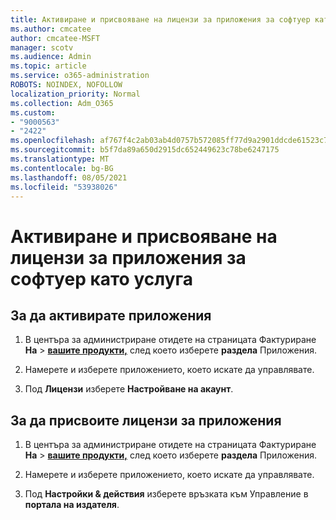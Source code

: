 ```yaml
---
title: Активиране и присвояване на лицензи за приложения за софтуер като услуга
ms.author: cmcatee
author: cmcatee-MSFT
manager: scotv
ms.audience: Admin
ms.topic: article
ms.service: o365-administration
ROBOTS: NOINDEX, NOFOLLOW
localization_priority: Normal
ms.collection: Adm_O365
ms.custom:
- "9000563"
- "2422"
ms.openlocfilehash: af767f4c2ab03ab4d0757b572085ff77d9a2901ddcde61523c7f314b11726f25
ms.sourcegitcommit: b5f7da89a650d2915dc652449623c78be6247175
ms.translationtype: MT
ms.contentlocale: bg-BG
ms.lasthandoff: 08/05/2021
ms.locfileid: "53938026"
---
```

# <a name="activate-and-assign-software-as-a-service-app-licenses"></a>Активиране и присвояване на лицензи за приложения за софтуер като услуга 

## <a name="to-activate-apps"></a>За да активирате приложения

1. В центъра за администриране отидете на страницата Фактуриране **На**  >  **[вашите продукти,](https://go.microsoft.com/fwlink/p/?linkid=842054)** след което изберете **раздела** Приложения.

2. Намерете и изберете приложението, което искате да управлявате.

3. Под **Лицензи** изберете **Настройване на акаунт**.  

## <a name="to-assign-app-licenses"></a>За да присвоите лицензи за приложения

1. В центъра за администриране отидете на страницата Фактуриране **На**  >  **[вашите продукти,](https://go.microsoft.com/fwlink/p/?linkid=842054)** след което изберете **раздела** Приложения.

2. Намерете и изберете приложението, което искате да управлявате.  

3. Под **Настройки & действия** изберете връзката към Управление в **портала на издателя**.